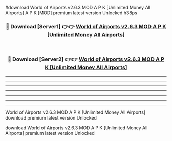 #download World of Airports v2.6.3 MOD A P K [Unlimited Money All Airports]  A P K [MOD] premium latest version Unlocked h38ps 



<div align="center">
<h3>🔴 Download [Server1] 👉👉 <a href="https://apkdownload2.web.app/">World of Airports v2.6.3 MOD A P K [Unlimited Money All Airports] </a></h3><br>

<h3>🔴 Download [Server2] 👉👉 <a href="https://apkdownload2.web.app/">World of Airports v2.6.3 MOD A P K [Unlimited Money All Airports] </a></h3>
</div>





----------------------------------------------------------

----------------------------------------------------------

----------------------------------------------------------

----------------------------------------------------------

----------------------------------------------------------

----------------------------------------------------------

----------------------------------------------------------

World of Airports v2.6.3 MOD A P K [Unlimited Money All Airports]  download premium latest version Unlocked

download World of Airports v2.6.3 MOD A P K [Unlimited Money All Airports]  premium latest version Unlocked
